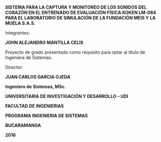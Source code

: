 **SISTEMA PARA LA CAPTURA Y MONITOREO DE LOS SONIDOS DEL CORAZÓN EN EL ENTRENADO DE EVALUACIÓN FÍSICA KOKEN LM-084 PARA EL LABORATORIO DE SIMULACIÓN DE LA FUNDACIÓN MEIS Y LA MUELA S.A.S.**

Integrantes:

**JOHN ALEJANDRO MANTILLA CELIS**

Proyecto de grado presentado como requisito para optar al título de Ingeniera de Sistemas.

Director:

**JUAN CARLOS GARCIA OJEDA**

**Ingeniero de Sistemas, MSc.**

**UNIVERSITARIA DE INVESTIGACIÓN Y DESARROLLO – UDI**

**FACULTAD DE INGENIERIAS**

**PROGRAMA INGENIERIA DE SISTEMAS**

**BUCARAMANGA**

**2016**

